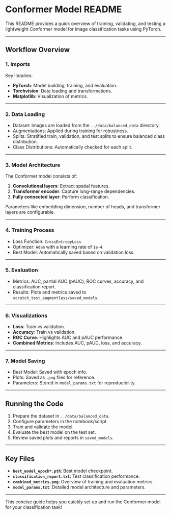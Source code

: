 # Conformer Model README

This README provides a quick overview of training, validating, and testing a lightweight Conformer model for image classification tasks using PyTorch.

---

## Workflow Overview

### **1. Imports**

Key libraries:

-   **PyTorch**: Model building, training, and evaluation.
-   **Torchvision**: Data loading and transformations.
-   **Matplotlib**: Visualization of metrics.

---

### **2. Data Loading**

-   Dataset: Images are loaded from the `../data/balanced_data` directory.
-   Augmentations: Applied during training for robustness.
-   Splits: Stratified train, validation, and test splits to ensure balanced class distribution.
-   Class Distributions: Automatically checked for each split.

---

### **3. Model Architecture**

The Conformer model consists of:

1. **Convolutional layers**: Extract spatial features.
2. **Transformer encoder**: Capture long-range dependencies.
3. **Fully connected layer**: Perform classification.

Parameters like embedding dimension, number of heads, and transformer layers are configurable.

---

### **4. Training Process**

-   Loss Function: `CrossEntropyLoss`
-   Optimizer: `Adam` with a learning rate of `1e-4`.
-   Best Model: Automatically saved based on validation loss.

---

### **5. Evaluation**

-   Metrics: AUC, partial AUC (pAUC), ROC curves, accuracy, and classification report.
-   Results: Plots and metrics saved to `scratch_test_augmentless/saved_models`.

---

### **6. Visualizations**

-   **Loss**: Train vs validation.
-   **Accuracy**: Train vs validation.
-   **ROC Curve**: Highlights AUC and pAUC performance.
-   **Combined Metrics**: Includes AUC, pAUC, loss, and accuracy.

---

### **7. Model Saving**

-   Best Model: Saved with epoch info.
-   Plots: Saved as `.png` files for reference.
-   Parameters: Stored in `model_params.txt` for reproducibility.

---

## Running the Code

1. Prepare the dataset in `../data/balanced_data`.
2. Configure parameters in the notebook/script.
3. Train and validate the model.
4. Evaluate the best model on the test set.
5. Review saved plots and reports in `saved_models`.

---

## Key Files

-   **`best_model_epoch*.pth`**: Best model checkpoint.
-   **`classification_report.txt`**: Test classification performance.
-   **`combined_metrics.png`**: Overview of training and evaluation metrics.
-   **`model_params.txt`**: Detailed model architecture and parameters.

---

This concise guide helps you quickly set up and run the Conformer model for your classification task!
